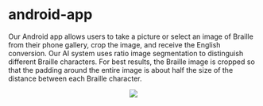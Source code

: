 # android-app
Our Android app allows users to take a picture or select an image of Braille from their phone gallery, crop the image, and receive the English conversion. Our AI system uses ratio image segmentation to distinguish different Braille characters. 
For best results, the Braille image is cropped so that the padding around the entire image is about half the size of the distance between each Braille character. 

<p align="center"> 
  <img src="https://github.com/HelenG123/aeye-alliance/blob/master/static/android_app.gif?raw=true" /></br>
</p>
